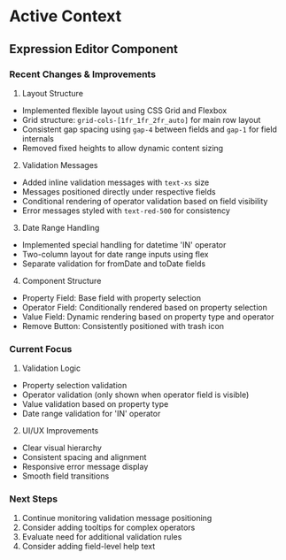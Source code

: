 # Active Context

## Expression Editor Component

### Recent Changes & Improvements

1. Layout Structure
- Implemented flexible layout using CSS Grid and Flexbox
- Grid structure: `grid-cols-[1fr_1fr_2fr_auto]` for main row layout
- Consistent gap spacing using `gap-4` between fields and `gap-1` for field internals
- Removed fixed heights to allow dynamic content sizing

2. Validation Messages
- Added inline validation messages with `text-xs` size
- Messages positioned directly under respective fields
- Conditional rendering of operator validation based on field visibility
- Error messages styled with `text-red-500` for consistency

3. Date Range Handling
- Implemented special handling for datetime 'IN' operator
- Two-column layout for date range inputs using flex
- Separate validation for fromDate and toDate fields

4. Component Structure
- Property Field: Base field with property selection
- Operator Field: Conditionally rendered based on property selection
- Value Field: Dynamic rendering based on property type and operator
- Remove Button: Consistently positioned with trash icon

### Current Focus
1. Validation Logic
- Property selection validation
- Operator validation (only shown when operator field is visible)
- Value validation based on property type
- Date range validation for 'IN' operator

2. UI/UX Improvements
- Clear visual hierarchy
- Consistent spacing and alignment
- Responsive error message display
- Smooth field transitions

### Next Steps
1. Continue monitoring validation message positioning
2. Consider adding tooltips for complex operators
3. Evaluate need for additional validation rules
4. Consider adding field-level help text 